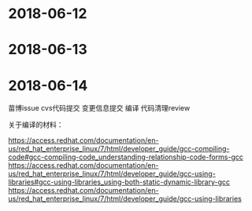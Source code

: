 # 2018-06-12

# 2018-06-13

# 2018-06-14

苗博issue
cvs代码提交
变更信息提交
编译
代码清理review

关于编译的材料：

https://access.redhat.com/documentation/en-us/red_hat_enterprise_linux/7/html/developer_guide/gcc-compiling-code#gcc-compiling-code_understanding-relationship-code-forms-gcc
https://access.redhat.com/documentation/en-us/red_hat_enterprise_linux/7/html/developer_guide/gcc-using-libraries#gcc-using-libraries_using-both-static-dynamic-library-gcc
https://access.redhat.com/documentation/en-us/red_hat_enterprise_linux/7/html/developer_guide/gcc-using-libraries

